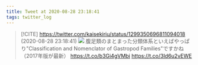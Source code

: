 ```yaml
---
title: Tweet at 2020-08-28 23:18:41
tags: twitter_log
---
```


> [!CITE] https://twitter.com/kaisekiriu/status/1299350696811094018 (2020-08-28 23:18:41)
> ![](https://twitter.com/kaisekiriu/status/1299350696811094018)
> 腹足類のまとまった分類体系といえばやっぱり"Classification and Nomenclator of Gastropod Families"ですかね（2017年版が最新）
> https://t.co/b3Gi4gVMbi https://t.co/3ld6u2vEWE
